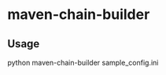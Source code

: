 # maven-chain-builder

## Usage                                                                        
python maven-chain-builder sample_config.ini       
